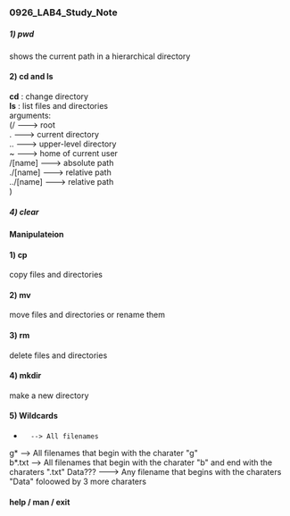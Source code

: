 ### 0926_LAB4_Study_Note


##### 1) pwd
  shows the current path in a hierarchical directory
  
#### 2) cd and ls
  **cd** : change directory  
  **ls** : list files and directories   
         arguments:   
              (/        ---> root  
              .         ---> current directory  
              ..        ---> upper-level directory  
              ~         ---> home of current user  
              /[name]   ---> absolute path  
              ./[name]  ---> relative path  
              ../[name] ---> relative path  
              )   
              
              
##### 4) clear  

#### Manipulateion  

#### 1) cp    
  copy files and directories   
  
  
#### 2) mv  
  move files and directories or rename them
  
#### 3) rm  
  delete files and directories 
  
#### 4) mkdir
  make a new directory  
  
#### 5) Wildcards  
  *       --> All filenames   
  g*      --> All filenames that begin with the charater "g"   
  b*.txt  --> All filenames that begin with the charater "b" and end with the charaters ".txt"
  Data??? ---> Any filename that begins with the charaters "Data" foloowed by 3 more charaters  
  
#### help  / man / exit


              
            
  
  

